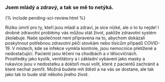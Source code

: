 ### Jsem mládý a zdravý, a tak se mě to netýká.

{% include pending-sci-review.html %}

Riziko úmrtí pro ty, kteří jsou mladí a zdraví, je sice nízké, ale o to tu nejde! I drobné zdravotní problémy vás můžou stát život, pakliže zdravotní systém zkolabuje. Naše společnost není připravena na to, abychom dokázali poskytnout potřebnou zdravotní péči stovkám nebo tisícům případů COVID-19. V místech, kde se infekce vymkla kontrole, jsou nemocnice přetížené a nedostačující. Pacienti jsou léčeni na chodbách a v tělocvičnách. Prostředky jako kyslík, ventilátory a i základní vybavení jako masky a rukavice jsou v nedostatku a doktoři musí volit, které z pacientů zachránit a které nechat zemřít. Možná budete mít štěstí a na vás se dostane, ale tak jako tak to bude stát někoho jiného život.
